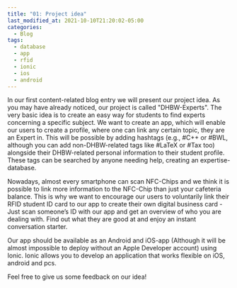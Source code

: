 ```yaml
---
title: "01: Project idea"
last_modified_at: 2021-10-10T21:20:02-05:00
categories:
  - Blog
tags:
  - database
  - app
  - rfid
  - ionic
  - ios
  - android
---
```


In our first content-related blog entry we will present our project idea. As you may have already noticed, our project is called "DHBW-Experts".
The very basic idea is to create an easy way for students to find experts concerning a specific subject.
We want to create an app, which will enable our users to create a profile, where one can link any certain topic, they are an Expert in.
This will be possible by adding hashtags (e.g., #C++ or #BWL, although you can add non-DHBW-related tags like #LaTeX or #Tax too) alongside their DHBW-related personal information to their student profile. These tags can be searched by anyone needing help, creating an expertise-database.

Nowadays, almost every smartphone can scan NFC-Chips and we think it is possible to link more information to the NFC-Chip than just your cafeteria balance. This is why we want to encourage our users to voluntarily link their RFID student ID card to our app to create their own digital business card - Just scan someone’s ID with our app and get an overview of who you are dealing with. Find out what they are good at and enjoy an instant conversation starter.

Our app should be available as an Android and iOS-app (Although it will be almost impossible to deploy without an Apple Developer account) using Ionic. Ionic allows you to develop an application that works flexible on iOS, android and pcs.

Feel free to give us some feedback on our idea!
